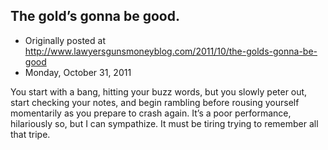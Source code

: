 ## The gold’s gonna be good.

 * Originally posted at http://www.lawyersgunsmoneyblog.com/2011/10/the-golds-gonna-be-good
 * Monday, October 31, 2011

You start with a bang, hitting your buzz words, but you slowly peter out, start checking your notes, and begin rambling before rousing yourself momentarily as you prepare to crash again. It’s a poor performance, hilariously so, but I can sympathize. It must be tiring trying to remember all that tripe.